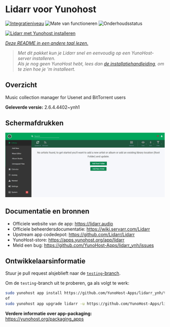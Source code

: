 <!--
NB: Deze README is automatisch gegenereerd door <https://github.com/YunoHost/apps/tree/master/tools/readme_generator>
Hij mag NIET handmatig aangepast worden.
-->

# Lidarr voor Yunohost

[![Integratieniveau](https://dash.yunohost.org/integration/lidarr.svg)](https://ci-apps.yunohost.org/ci/apps/lidarr/) ![Mate van functioneren](https://ci-apps.yunohost.org/ci/badges/lidarr.status.svg) ![Onderhoudsstatus](https://ci-apps.yunohost.org/ci/badges/lidarr.maintain.svg)

[![Lidarr met Yunohost installeren](https://install-app.yunohost.org/install-with-yunohost.svg)](https://install-app.yunohost.org/?app=lidarr)

*[Deze README in een andere taal lezen.](./ALL_README.md)*

> *Met dit pakket kun je Lidarr snel en eenvoudig op een YunoHost-server installeren.*  
> *Als je nog geen YunoHost hebt, lees dan [de installatiehandleiding](https://yunohost.org/install), om te zien hoe je 'm installeert.*

## Overzicht

Music collection manager for Usenet and BitTorrent users

**Geleverde versie:** 2.6.4.4402~ynh1

## Schermafdrukken

![Schermafdrukken van Lidarr](./doc/screenshots/screenshot.jpg)

## Documentatie en bronnen

- Officiele website van de app: <https://lidarr.audio>
- Officiele beheerdersdocumentatie: <https://wiki.servarr.com/Lidarr>
- Upstream app codedepot: <https://github.com/Lidarr/Lidarr>
- YunoHost-store: <https://apps.yunohost.org/app/lidarr>
- Meld een bug: <https://github.com/YunoHost-Apps/lidarr_ynh/issues>

## Ontwikkelaarsinformatie

Stuur je pull request alsjeblieft naar de [`testing`-branch](https://github.com/YunoHost-Apps/lidarr_ynh/tree/testing).

Om de `testing`-branch uit te proberen, ga als volgt te werk:

```bash
sudo yunohost app install https://github.com/YunoHost-Apps/lidarr_ynh/tree/testing --debug
of
sudo yunohost app upgrade lidarr -u https://github.com/YunoHost-Apps/lidarr_ynh/tree/testing --debug
```

**Verdere informatie over app-packaging:** <https://yunohost.org/packaging_apps>
